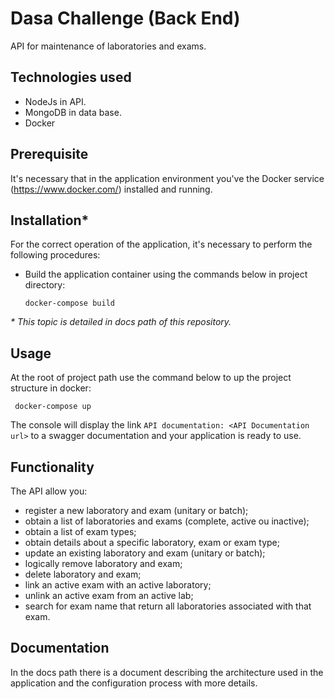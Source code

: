 # Dasa Challenge (Back End)
API for maintenance of laboratories and exams.

## Technologies used
- NodeJs in API.
- MongoDB in data base.
- Docker

## Prerequisite
It's necessary that in the application environment you've the Docker service (https://www.docker.com/) installed and running.

## Installation*

For the correct operation of the application, it's necessary to perform the following procedures:<br>

- Build the application container using the commands below in project directory:

      docker-compose build

*&#42; This topic is detailed in docs path of this repository.*

## Usage

At the root of project path use the command below to up the project structure in docker:

     docker-compose up

The console will display the link  `API documentation: <API Documentation url>` to a swagger documentation and your application is ready to use.

## Functionality

The API allow you:

- register a new laboratory and exam (unitary or batch);
- obtain a list of laboratories and exams (complete, active ou inactive);
- obtain a list of exam types;
- obtain details about a specific laboratory, exam or exam type;
- update an existing laboratory and exam (unitary or batch);
- logically remove laboratory and exam;
- delete laboratory and exam;
- link an active exam with an active laboratory;
- unlink an active exam from an active lab;
- search for exam name that return all laboratories associated with that exam.

## Documentation
In the docs path there is a document describing the architecture used in the application and the configuration process with more details.
